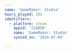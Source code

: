 ```yaml
---
name: 'GameMaker: Studio'
hours_played: 202
identifiers:
  - platform: steam
    appid: '214850'
    name: 'GameMaker: Studio'
    synced_on: '2024-07-04'

---
```

